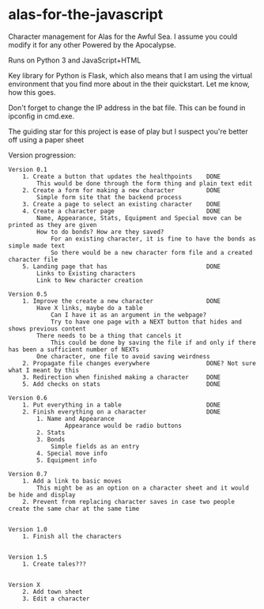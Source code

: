 # alas-for-the-javascript
Character management for Alas for the Awful Sea. I assume you could modify it for any other Powered by the Apocalypse.

Runs on Python 3 and JavaScript+HTML

Key library for Python is Flask, which also means that I am using the virtual environment that you find more about in the their quickstart. Let me know, how this goes.

Don't forget to change the IP address in the bat file. This can be found in ipconfig in cmd.exe.

The guiding star for this project is ease of play but I suspect you're better off using a paper sheet

Version progression:


    Version 0.1
        1. Create a button that updates the healthpoints    DONE
            This would be done through the form thing and plain text edit
        2. Create a form for making a new character         DONE
            Simple form site that the backend process
        3. Create a page to select an existing character    DONE
        4. Create a character page                          DONE
            Name, Appearance, Stats, Equipment and Special move can be printed as they are given
            How to do bonds? How are they saved?
                For an existing character, it is fine to have the bonds as simple made text
                So there would be a new character form file and a created character file
        5. Landing page that has                            DONE
            Links to Existing characters
            Link to New character creation
        
    Version 0.5
        1. Improve the create a new character               DONE    
            Have X links, maybe do a table
                Can I have it as an argument in the webpage?
                Try to have one page with a NEXT button that hides and shows previous content
            There needs to be a thing that cancels it
                This could be done by saving the file if and only if there has been a sufficient number of NEXTs
            One character, one file to avoid saving weirdness
        2. Propagate file changes everywhere                DONE? Not sure what I meant by this
        3. Redirection when finished making a character     DONE
        5. Add checks on stats                              DONE
        
    Version 0.6
        1. Put everything in a table                        DONE
        2. Finish everything on a character                 DONE
            1. Name and Appearance
                    Appearance would be radio buttons
            2. Stats
            3. Bonds
                Simple fields as an entry
            4. Special move info
            5. Equipment info
            
    Version 0.7
        1. Add a link to basic moves
            This might be as an option on a character sheet and it would be hide and display
        2. Prevent from replacing character saves in case two people create the same char at the same time
        
    
    Version 1.0     
        1. Finish all the characters
            
            
    Version 1.5
        1. Create tales??? 
        
        
    Version X
        2. Add town sheet
        3. Edit a character